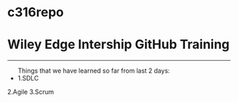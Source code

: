 # c316repo
<h1>Wiley Edge Intership GitHub Training</h1>
<hr>
<ul type="sqaure">
Things that we have learned so far from last 2 days:
<li>1.SDLC</li>
</ul>
2.Agile
3.Scrum

